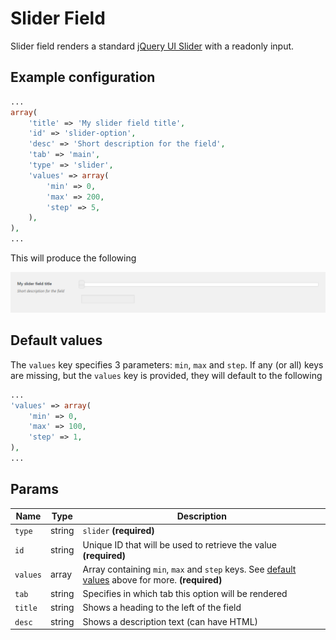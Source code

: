 # Slider Field

Slider field renders a standard [jQuery UI Slider](https://jqueryui.com/slider/) with a readonly input.

## Example configuration

```php
...
array(
    'title' => 'My slider field title',
    'id' => 'slider-option',
    'desc' => 'Short description for the field',
    'tab' => 'main',
    'type' => 'slider',
    'values' => array(
        'min' => 0,
        'max' => 200,
        'step' => 5,
    ),
),
...
```

This will produce the following

![](../assets/slider.png)

## Default values

The `values` key specifies 3 parameters: `min`, `max` and `step`. If any (or all) keys are missing, but the `values` key is provided, they will default to the following

```php
...
'values' => array(
    'min' => 0,
    'max' => 100,
    'step' => 1,
),
...
```

## Params

| Name | Type | Description |
| --- | --- | --- |
| `type` | string | `slider` **(required)**
| `id` | string | Unique ID that will be used to retrieve the value **(required)**
| `values` | array | Array containing `min`, `max` and `step` keys. See [default values](#default-values) above for more. **(required)**
| `tab` | string | Specifies in which tab this option will be rendered
| `title` | string | Shows a heading to the left of the field
| `desc` | string | Shows a description text (can have HTML)